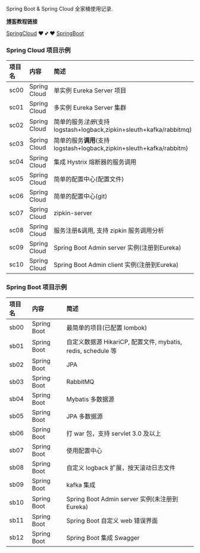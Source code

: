 Spring Boot & Spring Cloud 全家桶使用记录.

**[博客](https://stdupanda.github.io "https://stdupanda.github.io")教程链接**

[SpringCloud](https://stdupanda.github.io/categories/#SpringCloud "https://stdupanda.github.io/categories/#SSpringCloud")  :heart: :two_hearts: :heart:  [SpringBoot](https://stdupanda.github.io/categories/#SpringBoot "https://stdupanda.github.io/categories/#SpringBoot")

### Spring Cloud 项目示例

|项目名|内容|简述|
|:---|:---|:---|
|sc00| Spring Cloud | 单实例 Eureka Server 项目 |
|sc01| Spring Cloud | 多实例 Eureka Server 集群 |
|sc02| Spring Cloud | 简单的服务*注册*(支持 logstash+logback,zipkin+sleuth+kafka/rabbitmq) |
|sc03| Spring Cloud | 简单的服务**调用**(支持 logstash+logback,zipkin+sleuth+kafka/rabbitm) |
|sc04| Spring Cloud | 集成 Hystrix 熔断器的服务调用 |
|sc05| Spring Cloud | 简单的配置中心(配置文件) |
|sc06| Spring Cloud | 简单的配置中心(git) |
|sc07| Spring Cloud | zipkin-server |
|sc08| Spring Cloud | 服务注册&调用, 支持 zipkin 服务调用分析 |
|sc09| Spring Cloud | Spring Boot Admin server 实例(注册到Eureka) |
|sc10| Spring Cloud | Spring Boot Admin client 实例(注册到Eureka) |

### Spring Boot 项目示例

|项目名|内容|简述|
|:---|:---|:---|
|sb00| Spring Boot | 最简单的项目(已配置 lombok) |
|sb01| Spring Boot | 自定义数据源 HikariCP, 配置文件, mybatis, redis, schedule 等 |
|sb02| Spring Boot | JPA |
|sb03| Spring Boot | RabbitMQ |
|sb04| Spring Boot | Mybatis 多数据源 |
|sb05| Spring Boot | JPA 多数据源 |
|sb06| Spring Boot | 打 war 包，支持 servlet 3.0 及以上 |
|sb07| Spring Boot | 使用配置中心 |
|sb08| Spring Boot | 自定义 logback 扩展，按天滚动日志文件 |
|sb09| Spring Boot | kafka 集成 |
|sb10| Spring Boot | Spring Boot Admin server 实例(未注册到Eureka) |
|sb11| Spring Boot | Spring Boot 自定义 web 错误界面 |
|sb12| Spring Boot | Spring Boot 集成 Swagger |

